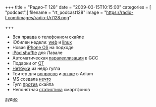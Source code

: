 +++
title = "Радио-Т 128"
date = "2009-03-15T10:15:00"
categories = [ "podcast",]
filename = "rt_podcast128"
image = "https://radio-t.com/images/radio-t/rt128.png"

+++

- Вся правда о телефонном скайпе
- Юбилеи недели: [web](http://www.readwriteweb.com/archives/happy_20th_birthday_world_wide_web.php) и [linux](http://i.gizmodo.com/5169216/happy-15th-birthday-linux)
- Новая [iPhone OS](http://www.engadget.com/2009/03/12/iphone-os-3-0-is-coming-march-17th/) на подходе
- [iPod shuffle](http://www.engadget.com/2009/03/12/new-ipod-shuffle-first-hands-on/) для Лавале
- Автоматическая [паралеллизация](http://www.opennet.ru/opennews/art.shtml?num=20697) в GCC
- Подарки от [QT](http://www.opennet.ru/opennews/art.shtml?num=20733)
- [Нетбуки](http://www.opennet.ru/opennews/art.shtml?num=20691) из недр гугла
- Твитер для [вопросов](http://www.readwriteweb.com/archives/aardvark_25_invites.php) и [он же](http://www.readwriteweb.com/archives/adium_to_integrate_twitter_by_im.php) в Adium
- MS создала [нечто](http://www.engadget.com/2009/03/10/microsoft-does-the-unthinkable-reveals-own-notebook-cooling-bas/)
- Гугл [против](http://net.compulenta.ru/408915/) скайпа
- Непонятная [статистика](http://business.compulenta.ru/409072/) смартфонов


[аудио](http://cdn.radio-t.com/rt_podcast128.mp3)
<audio src="http://cdn.radio-t.com/rt_podcast128.mp3" preload="none"></audio>